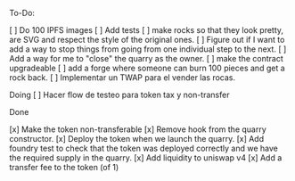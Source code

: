 To-Do:

[ ] Do 100 IPFS images
[ ] Add tests
[ ] make rocks so that they look pretty, are SVG and respect the style of the original ones.
[ ] Figure out if I want to add a way to stop things from going from one individual step to the next.
[ ] Add a way for me to "close" the quarry as the owner.
[ ] make the contract upgradeable
[ ] add a forge where someone can burn 100 pieces and get a rock back.
[ ] Implementar un TWAP para el vender las rocas.

Doing
[ ] Hacer flow de testeo para token tax y non-transfer

Done

[x] Make the token non-transferable
[x] Remove hook from the quarry constructor.
[x] Deploy the token when we launch the quarry.
[x] Add foundry test to check that the token was deployed correctly and we have the required supply in the quarry.
[x] Add liquidity to uniswap v4
[x] Add a transfer fee to the token (of 1)
